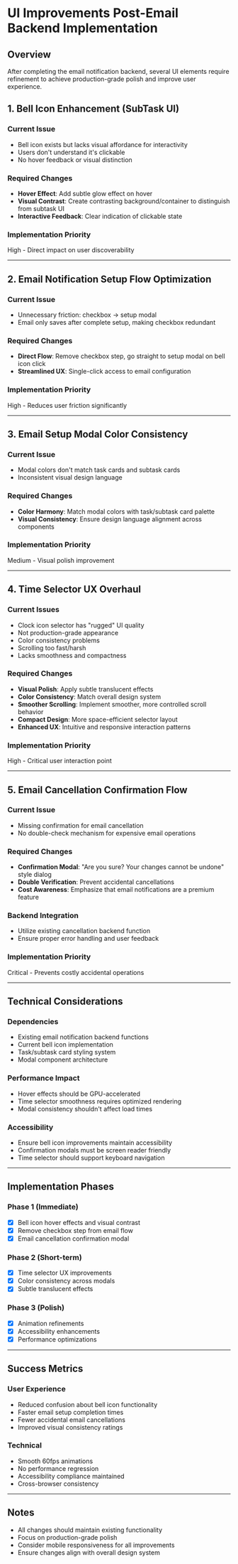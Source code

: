 # UI Improvements Post-Email Backend Implementation

## Overview
After completing the email notification backend, several UI elements require refinement to achieve production-grade polish and improve user experience.

## 1. Bell Icon Enhancement (SubTask UI)

### Current Issue
- Bell icon exists but lacks visual affordance for interactivity
- Users don't understand it's clickable
- No hover feedback or visual distinction

### Required Changes
- **Hover Effect**: Add subtle glow effect on hover
- **Visual Contrast**: Create contrasting background/container to distinguish from subtask UI
- **Interactive Feedback**: Clear indication of clickable state

### Implementation Priority
High - Direct impact on user discoverability

---

## 2. Email Notification Setup Flow Optimization

### Current Issue
- Unnecessary friction: checkbox → setup modal
- Email only saves after complete setup, making checkbox redundant

### Required Changes
- **Direct Flow**: Remove checkbox step, go straight to setup modal on bell icon click
- **Streamlined UX**: Single-click access to email configuration

### Implementation Priority
High - Reduces user friction significantly

---

## 3. Email Setup Modal Color Consistency

### Current Issue
- Modal colors don't match task cards and subtask cards
- Inconsistent visual design language

### Required Changes
- **Color Harmony**: Match modal colors with task/subtask card palette
- **Visual Consistency**: Ensure design language alignment across components

### Implementation Priority
Medium - Visual polish improvement

---

## 4. Time Selector UX Overhaul

### Current Issues
- Clock icon selector has "rugged" UI quality
- Not production-grade appearance
- Color consistency problems
- Scrolling too fast/harsh
- Lacks smoothness and compactness

### Required Changes
- **Visual Polish**: Apply subtle translucent effects
- **Color Consistency**: Match overall design system
- **Smoother Scrolling**: Implement smoother, more controlled scroll behavior
- **Compact Design**: More space-efficient selector layout
- **Enhanced UX**: Intuitive and responsive interaction patterns

### Implementation Priority
High - Critical user interaction point

---

## 5. Email Cancellation Confirmation Flow

### Current Issue
- Missing confirmation for email cancellation
- No double-check mechanism for expensive email operations

### Required Changes
- **Confirmation Modal**: "Are you sure? Your changes cannot be undone" style dialog
- **Double Verification**: Prevent accidental cancellations
- **Cost Awareness**: Emphasize that email notifications are a premium feature

### Backend Integration
- Utilize existing cancellation backend function
- Ensure proper error handling and user feedback

### Implementation Priority
Critical - Prevents costly accidental operations

---

## Technical Considerations

### Dependencies
- Existing email notification backend functions
- Current bell icon implementation
- Task/subtask card styling system
- Modal component architecture

### Performance Impact
- Hover effects should be GPU-accelerated
- Time selector smoothness requires optimized rendering
- Modal consistency shouldn't affect load times

### Accessibility
- Ensure bell icon improvements maintain accessibility
- Confirmation modals must be screen reader friendly
- Time selector should support keyboard navigation

---

## Implementation Phases

### Phase 1 (Immediate)
- [x] Bell icon hover effects and visual contrast
- [x] Remove checkbox step from email flow
- [x] Email cancellation confirmation modal

### Phase 2 (Short-term)
- [x] Time selector UX improvements
- [x] Color consistency across modals
- [x] Subtle translucent effects

### Phase 3 (Polish)
- [x] Animation refinements
- [x] Accessibility enhancements
- [x] Performance optimizations

---

## Success Metrics

### User Experience
- Reduced confusion about bell icon functionality
- Faster email setup completion times
- Fewer accidental email cancellations
- Improved visual consistency ratings

### Technical
- Smooth 60fps animations
- No performance regression
- Accessibility compliance maintained
- Cross-browser consistency

---

## Notes
- All changes should maintain existing functionality
- Focus on production-grade polish
- Consider mobile responsiveness for all improvements
- Ensure changes align with overall design system 